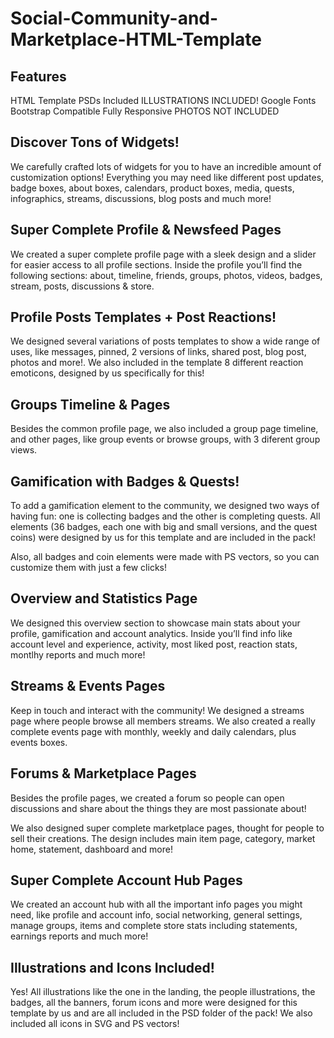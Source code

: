 # Social-Community-and-Marketplace-HTML-Template
## Features
  HTML Template
  PSDs Included
  ILLUSTRATIONS INCLUDED!
  Google Fonts
  Bootstrap Compatible
  Fully Responsive
  PHOTOS NOT INCLUDED
## Discover Tons of Widgets!
We carefully crafted lots of widgets for you to have an incredible amount of customization options! Everything you may need like different post updates, badge boxes, about boxes, calendars, product boxes, media, quests, infographics, streams, discussions, blog posts and much more!

## Super Complete Profile & Newsfeed Pages
We created a super complete profile page with a sleek design and a slider for easier access to all profile sections. Inside the profile you’ll find the following sections: about, timeline, friends, groups, photos, videos, badges, stream, posts, discussions & store.

## Profile Posts Templates + Post Reactions!
We designed several variations of posts templates to show a wide range of uses, like messages, pinned, 2 versions of links, shared post, blog post, photos and more!.
We also included in the template 8 different reaction emoticons, designed by us specifically for this!

## Groups Timeline & Pages
Besides the common profile page, we also included a group page timeline, and other pages, like group events or browse groups, with 3 diferent group views.

## Gamification with Badges & Quests!
To add a gamification element to the community, we designed two ways of having fun: one is collecting badges and the other is completing quests. All elements (36 badges, each one with big and small versions, and the quest coins) were designed by us for this template and are included in the pack!

Also, all badges and coin elements were made with PS vectors, so you can customize them with just a few clicks!

## Overview and Statistics Page
We designed this overview section to showcase main stats about your profile, gamification and account analytics. Inside you’ll find info like account level and experience, activity, most liked post, reaction stats, montlhy reports and much more!

## Streams & Events Pages
Keep in touch and interact with the community! We designed a streams page where people browse all members streams. We also created a really complete events page with monthly, weekly and daily calendars, plus events boxes.

## Forums & Marketplace Pages
Besides the profile pages, we created a forum so people can open discussions and share about the things they are most passionate about!

We also designed super complete marketplace pages, thought for people to sell their creations. The design includes main item page, category, market home, statement, dashboard and more!

## Super Complete Account Hub Pages
We created an account hub with all the important info pages you might need, like profile and account info, social networking, general settings, manage groups, items and complete store stats including statements, earnings reports and much more!

## Illustrations and Icons Included!
Yes! All illustrations like the one in the landing, the people illustrations, the badges, all the banners, forum icons and more were designed for this template by us and are all included in the PSD folder of the pack! We also included all icons in SVG and PS vectors!
